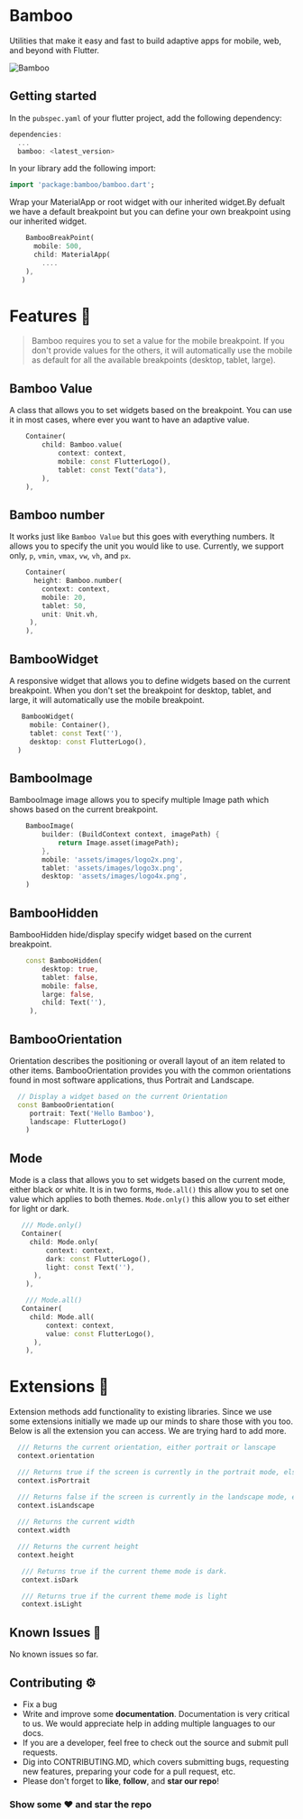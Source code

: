 # Bamboo

Utilities that make it easy and fast to build adaptive apps for mobile, web, and beyond with Flutter.

![Bamboo](https://user-images.githubusercontent.com/36260221/205433724-5c04c706-2a35-4fd5-b4a6-3b5e40f71a03.svg)


## Getting started

  
In the `pubspec.yaml` of your flutter project, add the following dependency:

```dart
dependencies:
  ...
  bamboo: <latest_version>
```

In your library add the following import:

```dart
import 'package:bamboo/bamboo.dart';
```

Wrap your MaterialApp or root widget with our inherited widget.By defualt we have a default breakpoint but you can define your own breakpoint using our inherited widget.

```dart
    BambooBreakPoint(
      mobile: 500,
      child: MaterialApp(
        ....
    ),
   )
```


# Features 📝
> Bamboo requires you to set a value for the mobile breakpoint. If you don't provide values for the others, it will automatically use the mobile as default for all the available breakpoints (desktop, tablet, large). 


## Bamboo Value
A class that allows you to set widgets based on the breakpoint. You can use it in most cases, where ever you want to have an adaptive value.

```dart
    Container(
        child: Bamboo.value(
            context: context,
            mobile: const FlutterLogo(),
            tablet: const Text("data"),
        ),
    ),
```


## Bamboo number
It works just like `Bamboo Value` but this goes with everything numbers. It allows you to specify the unit you would like to use. Currently, we support only, `p`, `vmin`, `vmax`, `vw`, `vh`, and `px`.

```dart
    Container(
      height: Bamboo.number(
        context: context,
        mobile: 20,
        tablet: 50,
        unit: Unit.vh,
     ),
    ),
```


## BambooWidget
A responsive widget that allows you to define widgets based on the current breakpoint. When you don't set the breakpoint for desktop, tablet, and large, it will automatically use the mobile breakpoint.

```dart
   BambooWidget(
     mobile: Container(),
     tablet: const Text(''),
     desktop: const FlutterLogo(),
  )
```

##  BambooImage
BambooImage image allows you to specify multiple Image path which shows based on the current breakpoint.

```dart
    BambooImage(
        builder: (BuildContext context, imagePath) {
            return Image.asset(imagePath);
        },
        mobile: 'assets/images/logo2x.png',
        tablet: 'assets/images/logo3x.png',
        desktop: 'assets/images/logo4x.png',
    )
```

## BambooHidden
BambooHidden hide/display specify widget based on the current breakpoint.

```dart
    const BambooHidden(
        desktop: true,
        tablet: false,
        mobile: false,
        large: false,
        child: Text(''),
     ),
```



## BambooOrientation
Orientation describes the positioning or overall layout of an item related to other items. BambooOrientation provides you with the common orientations found in most software applications, thus Portrait and Landscape.

```dart
  // Display a widget based on the current Orientation
  const BambooOrientation(
     portrait: Text('Hello Bamboo'),
     landscape: FlutterLogo()
    )
```

## Mode
Mode is a class that allows you to set widgets based on the current mode, either black or white. It is in two forms, `Mode.all()` this allow you to set one value which applies to both themes. `Mode.only()` this allow you to set either for light or dark.

```dart
   /// Mode.only()
   Container(
     child: Mode.only(
         context: context,
         dark: const FlutterLogo(),
         light: const Text(''),
      ),
    ),

    /// Mode.all()
   Container(
     child: Mode.all(
         context: context,
         value: const FlutterLogo(),
      ),
    ),
```

# Extensions 📍
Extension methods add functionality to existing libraries. Since we use some extensions initially we made up our minds to share those with you too. Below is all the extension you can access. We are trying hard to add more.

```dart
  /// Returns the current orientation, either portrait or lanscape
  context.orientation

  /// Returns true if the screen is currently in the portrait mode, else false
  context.isPortrait

  /// Returns false if the screen is currently in the landscape mode, else false
  context.isLandscape
 
  /// Returns the current width
  context.width

  /// Returns the current height
  context.height

   /// Returns true if the current theme mode is dark.
   context.isDark

   /// Returns true if the current theme mode is light
   context.isLight
```



## Known Issues 🧪

No known issues so far.




## Contributing ⚙️

*   Fix a bug
*   Write and improve some **documentation**. Documentation is very critical to us. We would appreciate help in adding multiple languages to our docs.
*   If you are a developer, feel free to check out the source and submit pull requests.
*   Dig into CONTRIBUTING.MD, which covers submitting bugs, requesting new features, preparing your code for a pull request, etc.
*   Please don't forget to **like**, **follow**, and **star our repo**!



### Show some ❤️ and star the repo